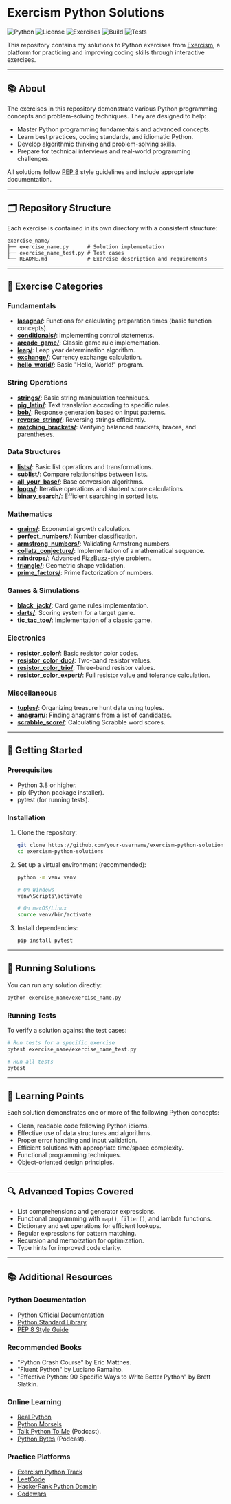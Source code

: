 # Exercism Python Solutions

![Python](https://img.shields.io/badge/Python-3.8%2B-blue)
![License](https://img.shields.io/badge/License-MIT-blue)
![Exercises](https://img.shields.io/badge/Exercises-50%2B-brightgreen)
![Build](https://img.shields.io/badge/build-passing-brightgreen)
![Tests](https://img.shields.io/badge/tests-passing-brightgreen)

This repository contains my solutions to Python exercises from [Exercism](https://exercism.org/), a platform for practicing and improving coding skills through interactive exercises.

---

## 📚 About

The exercises in this repository demonstrate various Python programming concepts and problem-solving techniques. They are designed to help:

- Master Python programming fundamentals and advanced concepts.
- Learn best practices, coding standards, and idiomatic Python.
- Develop algorithmic thinking and problem-solving skills.
- Prepare for technical interviews and real-world programming challenges.

All solutions follow [PEP 8](https://peps.python.org/pep-0008/) style guidelines and include appropriate documentation.

---

## 🗂️ Repository Structure

Each exercise is contained in its own directory with a consistent structure:

```
exercise_name/
├── exercise_name.py      # Solution implementation
├── exercise_name_test.py # Test cases
└── README.md             # Exercise description and requirements
```

---

## 🧩 Exercise Categories

### Fundamentals
- **[lasagna/](./lasagna/)**: Functions for calculating preparation times (basic function concepts).
- **[conditionals/](./conditionals/)**: Implementing control statements.
- **[arcade_game/](./arcade_game/)**: Classic game rule implementation.
- **[leap/](./leap/)**: Leap year determination algorithm.
- **[exchange/](./exchange/)**: Currency exchange calculation.
- **[hello_world/](./hello_world/)**: Basic "Hello, World!" program.

### String Operations
- **[strings/](./strings/)**: Basic string manipulation techniques.
- **[pig_latin/](./pig_latin/)**: Text translation according to specific rules.
- **[bob/](./bob/)**: Response generation based on input patterns.
- **[reverse_string/](./reverse_string/)**: Reversing strings efficiently.
- **[matching_brackets/](./matching_brackets/)**: Verifying balanced brackets, braces, and parentheses.

### Data Structures
- **[lists/](./lists/)**: Basic list operations and transformations.
- **[sublist/](./sublist/)**: Compare relationships between lists.
- **[all_your_base/](./all_your_base/)**: Base conversion algorithms.
- **[loops/](./loops/)**: Iterative operations and student score calculations.
- **[binary_search/](./binary_search/)**: Efficient searching in sorted lists.

### Mathematics
- **[grains/](./grains/)**: Exponential growth calculation.
- **[perfect_numbers/](./perfect_numbers/)**: Number classification.
- **[armstrong_numbers/](./armstrong_numbers/)**: Validating Armstrong numbers.
- **[collatz_conjecture/](./collatz_conjecture/)**: Implementation of a mathematical sequence.
- **[raindrops/](./raindrops/)**: Advanced FizzBuzz-style problem.
- **[triangle/](./triangle/)**: Geometric shape validation.
- **[prime_factors/](./prime_factors/)**: Prime factorization of numbers.

### Games & Simulations
- **[black_jack/](./black_jack/)**: Card game rules implementation.
- **[darts/](./darts/)**: Scoring system for a target game.
- **[tic_tac_toe/](./tic_tac_toe/)**: Implementation of a classic game.

### Electronics
- **[resistor_color/](./resistor_color/)**: Basic resistor color codes.
- **[resistor_color_duo/](./resistor_color_duo/)**: Two-band resistor values.
- **[resistor_color_trio/](./resistor_color_trio/)**: Three-band resistor values.
- **[resistor_color_expert/](./resistor_color_expert/)**: Full resistor value and tolerance calculation.

### Miscellaneous
- **[tuples/](./tuples/)**: Organizing treasure hunt data using tuples.
- **[anagram/](./anagram/)**: Finding anagrams from a list of candidates.
- **[scrabble_score/](./scrabble_score/)**: Calculating Scrabble word scores.

---

## 🚀 Getting Started

### Prerequisites
- Python 3.8 or higher.
- pip (Python package installer).
- pytest (for running tests).

### Installation

1. Clone the repository:
   ```bash
   git clone https://github.com/your-username/exercism-python-solutions.git
   cd exercism-python-solutions
   ```

2. Set up a virtual environment (recommended):
   ```bash
   python -m venv venv
   
   # On Windows
   venv\Scripts\activate
   
   # On macOS/Linux
   source venv/bin/activate
   ```

3. Install dependencies:
   ```bash
   pip install pytest
   ```

---

## 📝 Running Solutions

You can run any solution directly:
```bash
python exercise_name/exercise_name.py
```

### Running Tests

To verify a solution against the test cases:
```bash
# Run tests for a specific exercise
pytest exercise_name/exercise_name_test.py

# Run all tests
pytest
```

---

## 📝 Learning Points

Each solution demonstrates one or more of the following Python concepts:

- Clean, readable code following Python idioms.
- Effective use of data structures and algorithms.
- Proper error handling and input validation.
- Efficient solutions with appropriate time/space complexity.
- Functional programming techniques.
- Object-oriented design principles.

---

## 🔍 Advanced Topics Covered

- List comprehensions and generator expressions.
- Functional programming with `map()`, `filter()`, and lambda functions.
- Dictionary and set operations for efficient lookups.
- Regular expressions for pattern matching.
- Recursion and memoization for optimization.
- Type hints for improved code clarity.

---

## 📚 Additional Resources

### Python Documentation
- [Python Official Documentation](https://docs.python.org/3/)
- [Python Standard Library](https://docs.python.org/3/library/index.html)
- [PEP 8 Style Guide](https://peps.python.org/pep-0008/)

### Recommended Books
- "Python Crash Course" by Eric Matthes.
- "Fluent Python" by Luciano Ramalho.
- "Effective Python: 90 Specific Ways to Write Better Python" by Brett Slatkin.

### Online Learning
- [Real Python](https://realpython.com/)
- [Python Morsels](https://pythonmorsels.com/)
- [Talk Python To Me](https://talkpython.fm/) (Podcast).
- [Python Bytes](https://pythonbytes.fm/) (Podcast).

### Practice Platforms
- [Exercism Python Track](https://exercism.org/tracks/python)
- [LeetCode](https://leetcode.com/problemset/all/?difficulty=Easy&page=1&topicSlugs=python)
- [HackerRank Python Domain](https://www.hackerrank.com/domains/python)
- [Codewars](https://www.codewars.com/?language=python)
